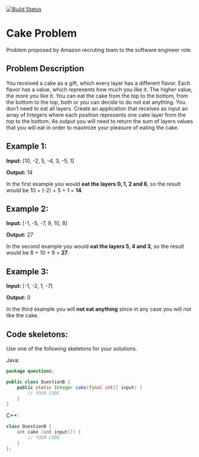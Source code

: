 [![Build Status](https://travis-ci.org/mauricioklein/cakeproblem.svg?branch=master)](https://travis-ci.org/mauricioklein/cakeproblem)

# Cake Problem

Problem proposed by Amazon recruting team to the software engineer role.

Problem Description
-------------------

You received a cake as a gift, which every layer has a different flavor. Each flavor has a value, which represents how much you like it. The higher value, the more you like it. You can eat the cake from the top to the bottom, from the bottom to the top, both or you can decide to do not eat anything. You don’t need to eat all layers. Create an application that receives as input an array of Integers where each position represents one cake layer from the top to the bottom. As output you will need to return the sum of layers values that you will eat in order to maximize your pleasure of eating the cake.

## Example 1:

**Input:** [10, -2, 5, -4, 3, -5, 1]

**Output:** 14 

In the first example you would **eat the layers 0, 1, 2 and 6**, so the result would be 10 + (-2) + 5 + 1 = **14**.

## Example 2: 
**Input:** [-1, -5, -7, 9, 10, 8]

**Output:** 27

In the second example you would **eat the layers 5, 4 and 3**, so the result would be 8 + 10 + 9 = **27**.

## Example 3:
**Input:** [-1, -2, 1, -7]

**Output:** 0

In the third example you will **not eat anything** since in any case you will not like the cake.

## Code skeletons:

Use one of the following skeletons for your solutions.

Java:

```java
package questions;

public class QuestionB {
    public static Integer cake(final int[] input) {
        // YOUR CODE
    }
}
```

C++:

```c++
class QuestionB {
	int cake (int input[]) {
		// YOUR CODE
	}
};
```
